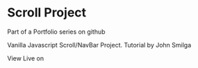# Scroll Project
Part of a Portfolio series on github

Vanilla Javascript Scroll/NavBar Project. Tutorial by John Smilga

View Live on 
